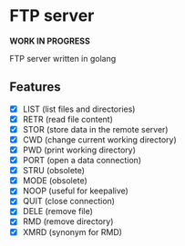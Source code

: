 # FTP server

**WORK IN PROGRESS**

FTP server written in golang

## Features

- [x] LIST (list files and directories)
- [x] RETR (read file content)
- [x] STOR (store data in the remote server)
- [x] CWD (change current working directory)
- [x] PWD (print working directory)
- [x] PORT (open a data connection)
- [x] STRU (obsolete)
- [x] MODE (obsolete)
- [x] NOOP (useful for keepalive)
- [x] QUIT (close connection)
- [x] DELE (remove file)
- [x] RMD (remove directory)
- [x] XMRD (synonym for RMD)